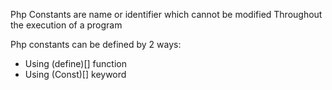 Php Constants are name or identifier which cannot be modified Throughout the execution of a program

Php constants can be defined by 2 ways:
* Using (define)[] function
* Using (Const)[] keyword